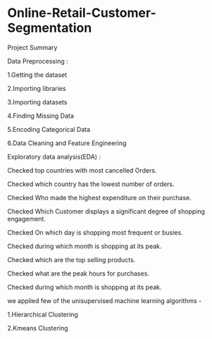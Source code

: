 # Online-Retail-Customer-Segmentation
Project Summary

Data Preprocessing :

1.Getting the dataset

2.Importing libraries

3.Importing datasets

4.Finding Missing Data

5.Encoding Categorical Data

6.Data Cleaning and Feature Engineering

Exploratory data analysis(EDA) :

Checked top countries with most cancelled Orders.

Checked which country has the lowest number of orders.

Checked Who made the highest expenditure on their purchase.

Checked Which Customer displays a significant degree of shopping engagement.

Checked On which day is shopping most frequent or busies.

Checked during which month is shopping at its peak.

Checked which are the top selling products.

Checked what are the peak hours for purchases.

Checked during which month is shopping at its peak.

we applied few of the unisupervised machine learning algorithms -

1.Hierarchical Clustering

2.Kmeans Clustering
